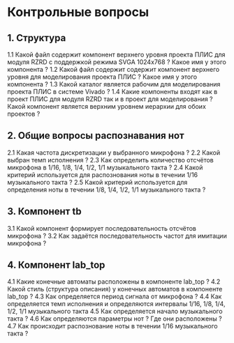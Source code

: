 # Контрольные вопросы

## 1. Структура

1.1 Какой файл содержит компонент верхнего уровня проекта ПЛИС для модуля RZRD с поддержкой режима SVGA 1024x768 ? Какое имя у этого компонента ?
1.2 Какой файл содержит содержит компонент верхнего уровня для моделирования проекта ПЛИС ? Какое имя у этого компонента ?
1.3 Какой каталог является рабочим для моделирования проекта ПЛИС в системе Vivado ?
1.4 Какие компоненты входят как в проект ПЛИС для модуля RZRD так и в проект для моделирования ? Какой компонент является верхним уровнем иерархии для обоих проектов ?

## 2. Общие вопросы распознавания нот

2.1 Какая частота дискретизации у выбранного микрофона ?
2.2 Какой выбран темп исполнения ?
2.3 Как определить количество отсчётов микрофона в 1/16, 1/8, 1/4, 1/2, 1/1 музыкального такта ?
2.4 Какой критерий используется для распознования ноты в течении 1/16 музыкального такта ?
2.5 Какой критерий используется для определения ноты в течении 1/8, 1/4, 1/2, 1/1 музыкального такта ?

## 3. Компонент tb

3.1 Какой компонент формирует последовательность отсчётов микрофона ?
3.2 Как задаётся последовательность частот для имитации микрофона ?

## 4. Компонент lab_top

4.1 Какие конечные автоматы расположены в компоненте lab_top ?
4.2 Какой стиль (структура описания) у конечных автоматов в компоненте lab_top ?
4.3 Как определяется период сигнала от микрофона ?
4.4 Как определяется темп исполнения и определяются интервалы 1/16, 1/8, 1/4, 1/2, 1/1 музыкального такта 
4.5 Как определяется начало музыкального такта ?
4.6 Как определяются параметры нот ? Где они расположены ?
4.7 Как происходит распознование ноты в течении 1/16 музыкального такта ?

